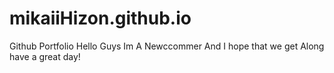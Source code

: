 # mikaiiHizon.github.io
Github Portfolio
Hello Guys Im A Newccommer And I hope that we get Along
have a great day!
